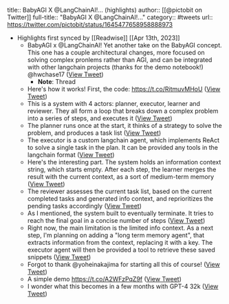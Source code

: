 title:: BabyAGI X @LangChainAI!... (highlights)
author:: [[@pictobit on Twitter]]
full-title:: "BabyAGI X @LangChainAI!..."
category:: #tweets
url:: https://twitter.com/pictobit/status/1645477658958888973

- Highlights first synced by [[Readwise]] [[Apr 13th, 2023]]
	- BabyAGI x @LangChainAI!
	  Yet another take on the BabyAGI concept. This one has a couple architectural changes, more focused on solving complex pronlems rather than AGI, and can be integrated with other langchain projects (thanks for the demo notebook!) @hwchase17 ([View Tweet](https://twitter.com/pictobit/status/1645477658958888973))
		- **Note**: Thread
	- Here's how it works!
	  First, the code: https://t.co/RitmuvMHoU ([View Tweet](https://twitter.com/pictobit/status/1645477661601300487))
	- This is a system with 4 actors: planner, executor, learner and reviewer. They all form a loop that breaks down a complex problem into a series of steps, and executes it ([View Tweet](https://twitter.com/pictobit/status/1645477665426505759))
	- The planner runs once at the start, it thinks of a strategy to solve the problem, and produces a task list ([View Tweet](https://twitter.com/pictobit/status/1645477668349935626))
	- The executor is a custom langchain agent, which implements ReAct to solve a single task in the plan. It can be provided any tools in the langchain format ([View Tweet](https://twitter.com/pictobit/status/1645477671692795912))
	- Here's the interesting part. The system holds an information context string, which starts empty. After each step, the learner merges the result with the current context, as a sort of medium-term memory ([View Tweet](https://twitter.com/pictobit/status/1645477674448453666))
	- The reviewer assesses the current task list, based on the current completed tasks and generated info context, and reprioritizes the pending tasks accordingly ([View Tweet](https://twitter.com/pictobit/status/1645477677493518366))
	- As I mentioned, the system built to eventually terminate. It tries to reach the final goal in a concise number of steps ([View Tweet](https://twitter.com/pictobit/status/1645477680001712149))
	- Right now, the main limitation is the limited info context. As a next step, I'm planning on adding a "long term memory agent", that extracts information from the context, replacing it with a key. The executor agent will then be provided a tool to retrieve these saved snippets ([View Tweet](https://twitter.com/pictobit/status/1645477682631548928))
	- Forgot to thank @yoheinakajima for starting all this of course! ([View Tweet](https://twitter.com/pictobit/status/1645481273148817408))
	- A simple demo https://t.co/A2WFzPqZ9f ([View Tweet](https://twitter.com/pictobit/status/1645504308874563584))
	- I wonder what this becomes in a few months with GPT-4 32k ([View Tweet](https://twitter.com/pictobit/status/1645518023900495891))